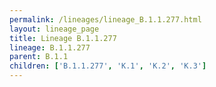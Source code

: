 ```yaml
---
permalink: /lineages/lineage_B.1.1.277.html
layout: lineage_page
title: Lineage B.1.1.277
lineage: B.1.1.277
parent: B.1.1
children: ['B.1.1.277', 'K.1', 'K.2', 'K.3']
---
```

